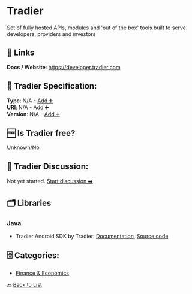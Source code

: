 # Tradier

Set of fully hosted APIs, modules and 'out of the box' tools built to serve developers, providers and investors

##  🔗 Links
**Docs / Website**: https://developer.tradier.com

## 🧬 Tradier Specification:
**Type**: N/A - [Add ➕](https://github.com/apis-list/apis-list/edit/main/apis/tradier/tradier.yaml)  
**URI**: N/A - [Add ➕](https://github.com/apis-list/apis-list/edit/main/apis/tradier/tradier.yaml)  
**Version**: N/A - [Add ➕](https://github.com/apis-list/apis-list/edit/main/apis/tradier/tradier.yaml)

## 🆓 Is Tradier free?
 Unknown/No 

## 💬 Tradier Discussion:
Not yet started. [Start discussion ➡️](https://github.com/apis-list/apis-list/discussions/new)

## 🗂️ Libraries
### Java
- Tradier Android SDK by Tradier: [Documentation](https://developer.tradier.com/documentation/overview/libraries), [Source code](https://github.com/Utsav2/AndroidTradier)


## 🗄️ Categories:
- [Finance & Economics](https://github.com/apis-list/apis-list#finance--economics-)

🔙  [Back to List](https://github.com/apis-list/apis-list)
